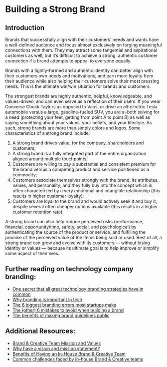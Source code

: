 # Building a Strong Brand

## Introduction

Brands that successfully align with their customers’ needs and wants have a well-defined audience and focus almost exclusively on forging meaningful connections with them. They may attract some tangential and aspirational customers as well, but it’s difficult to achieve a strong, authentic customer connection if a brand attempts to appeal to everyone equally.

Brands with a tightly-formed and authentic identity can better align with their customers own needs and motivations, and earn more loyalty from their audience while also helping their customers solve their most pressing needs. This is the ultimate win/win situation for brands and customers.

The strongest brands are highly authentic, helpful, knowledgeable, and values-driven, and can even serve as a reflection of their users. If you wear Converse Chuck Taylors as opposed to Vans, or drive an all-electric Tesla automobile versus a large, gasoline-fueled SUV, you are s=both solving for a need (protecting your feet, getting from point A to point B) as well as saying something about your values, your beliefs, and your lifestyle. As such, strong brands are more than simply colors and logos. Some characteristics of a strong brand include:

1. A strong brand drives value, for the company, shareholders and customers;
1. A strong brand is a fully integrated part of the entire organization aligned around multiple touchpoints;
1. Customers are willing to pay a substantial and consistent premium for the brand versus a competing product and service positioned as a commodity;
1. Customers associate themselves strongly with the brand, its attributes, values, and personality, and they fully buy into the concept which is often characterized by a very emotional and intangible relationship (this results in higher customer loyalty);
1. Customers are loyal to the brand and would actively seek it and buy it, despite several often cheaper options available (this results in a higher customer retention rate).

A strong brand can also help reduce perceived risks (performance, financial, opportunity/time, safety, social, and psychological) by authenticating the source of the product or service, and fulfilling the promise of the perceived value of the items being sold or used. Best of all, a strong brand can grow and evolve with its customers — without losing identity or values — because its ultimate goal is to help improve or simplify some aspect of their lives.

## Further reading on technology company branding:

- [One secret that all great technology branding strategies have in common](https://medium.com/madison-ave-collective/one-secret-that-all-great-technology-branding-strategies-have-in-common-8125ac1b4c8b)
- [Why branding is important in tech](https://medium.com/@samanthatoy/why-branding-is-important-in-tech-17fd5aedb44f)
- [The 6 biggest branding errors most startups make](https://www.entrepreneur.com/article/277233)
- [The (other) 6 mistakes to avoid when building a brand](https://www.entrepreneur.com/article/271353)
- [The benefits of making brand guidelines public](https://www.brandingmag.com/2021/04/07/why-are-brands-no-longer-keeping-their-guidelines-under-lock-and-key/)

## Additional Resources:

- [Brand & Creative Team Mission and Values](brand_and_creative_team_mission_and_values.md)
- [Why have a vision and mission statement?](brand_and_creative_team_mission_and_values.md)
- [Benefits of Having an In-House Brand & Creative Team](sourcegraph_in-house_brand_team.md)
- [Common challenges faced by in-house Brand & Creative teams](sourcegraph_in-house_brand_team.md)
